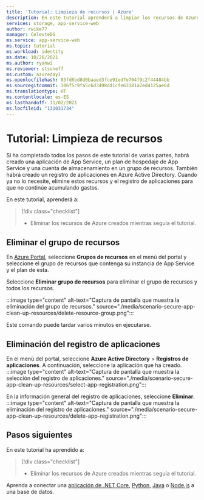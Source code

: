```yaml
---
title: 'Tutorial: Limpieza de recursos | Azure'
description: En este tutorial aprenderá a limpiar los recursos de Azure asignados al crear la aplicación web.
services: storage, app-service-web
author: rwike77
manager: CelesteDG
ms.service: app-service-web
ms.topic: tutorial
ms.workload: identity
ms.date: 10/26/2021
ms.author: ryanwi
ms.reviewer: stsoneff
ms.custom: azureday1
ms.openlocfilehash: 83fd6bd8d0baaed3fce91ed7e704f9c2f44484bb
ms.sourcegitcommit: 106f5c9fa5c6d3498dd1cfe63181a7ed4125ae6d
ms.translationtype: HT
ms.contentlocale: es-ES
ms.lasthandoff: 11/02/2021
ms.locfileid: "131031734"
---
```

# <a name="tutorial-clean-up-resources"></a>Tutorial: Limpieza de recursos

Si ha completado todos los pasos de este tutorial de varias partes, habrá creado una aplicación de App Service, un plan de hospedaje de App Service y una cuenta de almacenamiento en un grupo de recursos. También habrá creado un registro de aplicaciones en Azure Active Directory. Cuando ya no lo necesite, elimine estos recursos y el registro de aplicaciones para que no continúe acumulando gastos.

En este tutorial, aprenderá a:

> [!div class="checklist"]
>
> * Eliminar los recursos de Azure creados mientras seguía el tutorial.

## <a name="delete-the-resource-group"></a>Eliminar el grupo de recursos

En [Azure Portal](https://portal.azure.com), seleccione **Grupos de recursos** en el menú del portal y seleccione el grupo de recursos que contenga su instancia de App Service y el plan de esta.

Seleccione **Eliminar grupo de recursos** para eliminar el grupo de recursos y todos los recursos.

:::image type="content" alt-text="Captura de pantalla que muestra la eliminación del grupo de recursos." source="./media/scenario-secure-app-clean-up-resources/delete-resource-group.png":::

Este comando puede tardar varios minutos en ejecutarse.

## <a name="delete-the-app-registration"></a>Eliminación del registro de aplicaciones

En el menú del portal, seleccione **Azure Active Directory** > **Registros de aplicaciones**. A continuación, seleccione la aplicación que ha creado.
:::image type="content" alt-text="Captura de pantalla que muestra la selección del registro de aplicaciones." source="./media/scenario-secure-app-clean-up-resources/select-app-registration.png":::

En la información general del registro de aplicaciones, seleccione **Eliminar**.
:::image type="content" alt-text="Captura de pantalla que muestra la eliminación del registro de aplicaciones." source="./media/scenario-secure-app-clean-up-resources/delete-app-registration.png":::

## <a name="next-steps"></a>Pasos siguientes

En este tutorial ha aprendido a:

> [!div class="checklist"]
>
> * Eliminar los recursos de Azure creados mientras seguía el tutorial.

Aprenda a conectar una [aplicación de .NET Core](tutorial-dotnetcore-sqldb-app.md), [Python](tutorial-python-postgresql-app.md), [Java](tutorial-java-spring-cosmosdb.md) o [Node.js](tutorial-nodejs-mongodb-app.md) a una base de datos.